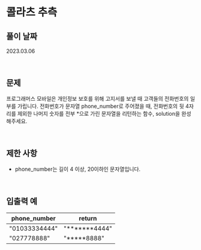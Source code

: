 # 콜라츠 추측

## 풀이 날짜
2023.03.06

<br />

## 문제
프로그래머스 모바일은 개인정보 보호를 위해 고지서를 보낼 때 고객들의 전화번호의 일부를 가립니다.
전화번호가 문자열 phone_number로 주어졌을 때, 전화번호의 뒷 4자리를 제외한 나머지 숫자를 전부 *으로 가린 문자열을 리턴하는 함수, solution을 완성해주세요.


<br />

## 제한 사항
- phone_number는 길이 4 이상, 20이하인 문자열입니다.

<br />

## 입출력 예
| phone_number | return |
| --- | --- |
| "01033334444" | "*******4444" |
| "027778888" | "*****8888" |